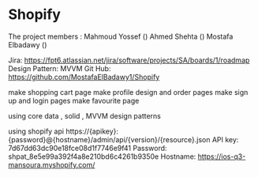 
# Shopify
The project members :
Mahmoud Yossef ()
Ahmed Shehta ()
Mostafa Elbadawy ()

Jira: https://fpt6.atlassian.net/jira/software/projects/SA/boards/1/roadmap
Design Pattern: MVVM
Git Hub: https://github.com/MostafaElBadawy1/Shopify

make shopping cart page
make profile design and order pages
make sign up and login pages 
make favourite page


using core data , solid , MVVM design patterns


using shopify api 
https://{apikey}:{password}@{hostname}/admin/api/{version}/{resource}.json
API key: 7d67dd63dc90e18fce08d1f7746e9f41 
Password: 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
Hostname: https://ios-q3-mansoura.myshopify.com/





